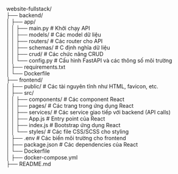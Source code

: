 website-fullstack/  
├── backend/  
│   ├── app/  
│   │   ├── main.py          # Khởi chạy API  
│   │   ├── models/          # Các model dữ liệu  
│   │   ├── routers/         # Các router cho API  
│   │   ├── schemas/         # C định nghĩa dữ liệu  
│   │   ├── crud/            # Các chức năng CRUD  
│   │   └── config.py        # Cấu hình FastAPI và các thông số môi trường  
│   ├── requirements.txt      
│   └── Dockerfile           
├── frontend/  
│   ├── public/              # Các tài nguyên tĩnh như HTML, favicon, etc.  
│   ├── src/  
│   │   ├── components/      # Các component React  
│   │   ├── pages/           # Các trang trong ứng dụng React  
│   │   ├── services/        # Các service giao tiếp với backend (API calls)  
│   │   ├── App.js           # Entry point của React  
│   │   ├── index.js         # Bootstrap ứng dụng React  
│   │   └── styles/          # Các file CSS/SCSS cho styling  
│   ├── .env                 # Các biến môi trường cho frontend  
│   ├── package.json         # Các dependencies của React  
│   └── Dockerfile          
│
├── docker-compose.yml     
├── README.md              

